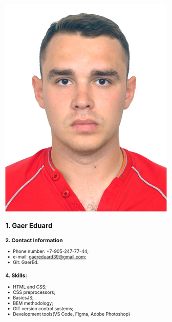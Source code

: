 ![photoResume](photoResume.jpeg)

## 1. Gaer Eduard

### 2. Contact Information
- Phone number: +7-905-247-77-44;
- e-mail: gaereduard39@gmail.com;
- Git: GaerEd.

### 4. Skills:
- HTML and CSS;
- CSS preprocessors;
- BasicsJS;
- BEM methodology;
- GIT version control systems;
- Development tools(VS Code, Figma, Adobe Photoshop)